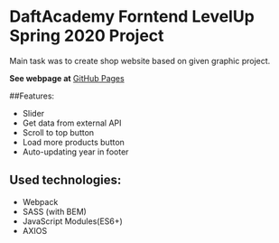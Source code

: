 # DaftAcademy Forntend LevelUp Spring 2020 Project

Main task was to create shop website based on given graphic project. 

**See webpage at** [GitHub Pages](https://maciejsiara.github.io/DaftAcademy/)

##Features:
- Slider
- Get data from external API
- Scroll to top button
- Load more products button
- Auto-updating year in footer

## Used technologies:
- Webpack
- SASS (with BEM)
- JavaScript Modules(ES6+)
- AXIOS


